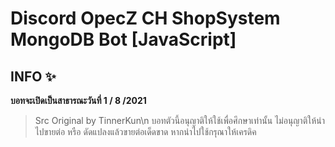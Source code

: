 # 
# Discord OpecZ CH ShopSystem MongoDB Bot [JavaScript]
## **INFO ✨**
**บอทจะเปิดเป็นสาธารณะวันที่ 1 / 8 /2021**
>Src Original by TinnerKun\n
>บอทตัวนี้อนุญาติให้ใช้เพื่อศึกษาเท่านั้น ไม่อนุญาติให้นำไปขายต่อ หรือ ดัดแปลงแล้วขายต่อเด็ดขาด หากนำไปใช้กรุณาให้เครดิค

